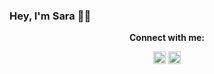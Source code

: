 ### Hey, I'm Sara 🤟🏼


<p align="center"><b>Connect with me:</b></p>

[<p align="center"><img width="20px" src="https://raw.githubusercontent.com/MartinHeinz/MartinHeinz/master/linkedin-3-16.png" />](https://www.linkedin.com/in/sarascorreia/)
[<img width="20px" src="https://cdn.jsdelivr.net/npm/simple-icons@v3/icons/instagram.svg"></p>](https://www.instagram.com/saracorreia._/)



